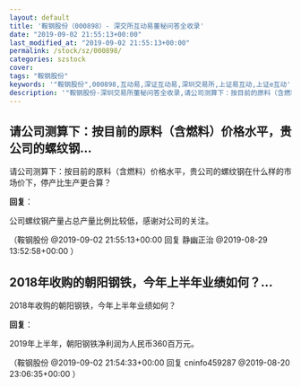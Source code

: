 ```yaml
---
layout: default
title: '鞍钢股份（000898）- 深交所互动易董秘问答全收录'
date: "2019-09-02 21:55:13+00:00"
last_modified_at: "2019-09-02 21:55:13+00:00"
permalink: /stock/sz/000898/
categories: szstock
cover: 
tags: "鞍钢股份"
keywords: '"鞍钢股份",000898,互动易,深证互动易,深圳交易所,上证易互动,上证e互动'
description: '"鞍钢股份-深圳交易所董秘问答全收录,请公司测算下：按目前的原料（含燃料）价格水平，贵公司的螺纹钢在什么样的市场价下，停产比生产更合算？"'
---
```


## 请公司测算下：按目前的原料（含燃料）价格水平，贵公司的螺纹钢...

请公司测算下：按目前的原料（含燃料）价格水平，贵公司的螺纹钢在什么样的市场价下，停产比生产更合算？

**回复**：

公司螺纹钢产量占总产量比例比较低，感谢对公司的关注。 

（鞍钢股份  @2019-09-02 21:55:13+00:00 回复 静幽正治  @2019-08-29 13:52:58+00:00 ）

## 2018年收购的朝阳钢铁，今年上半年业绩如何？...

2018年收购的朝阳钢铁，今年上半年业绩如何？

**回复**：

2019年上半年，朝阳钢铁净利润为人民币360百万元。 

（鞍钢股份  @2019-09-02 21:54:33+00:00 回复 cninfo459287  @2019-08-20 23:06:35+00:00 ）

